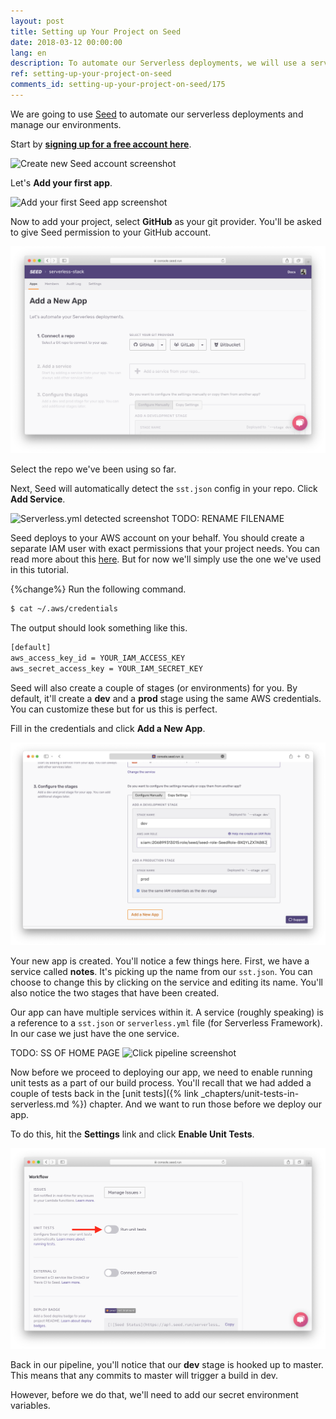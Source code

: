 ```yaml
---
layout: post
title: Setting up Your Project on Seed
date: 2018-03-12 00:00:00
lang: en
description: To automate our Serverless deployments, we will use a service called Seed (https://seed.run). We will sign up for a free account, add our project repository, and set our AWS IAM credentials.
ref: setting-up-your-project-on-seed
comments_id: setting-up-your-project-on-seed/175
---
```


We are going to use [Seed](https://seed.run) to automate our serverless deployments and manage our environments.

Start by [**signing up for a free account here**](https://console.seed.run/signup).

![Create new Seed account screenshot](/assets/part2/create-new-seed-account.png)

Let's **Add your first app**.

![Add your first Seed app screenshot](/assets/part2/add-your-first-seed-app.png)

Now to add your project, select **GitHub** as your git provider. You'll be asked to give Seed permission to your GitHub account.

![Select Git provider screenshot](/assets/part2/select-git-provider.png)

Select the repo we've been using so far.

Next, Seed will automatically detect the `sst.json` config in your repo. Click **Add Service**.

![Serverless.yml detected screenshot](/assets/part2/sst-json-detected.png)
TODO: RENAME FILENAME

Seed deploys to your AWS account on your behalf. You should create a separate IAM user with exact permissions that your project needs. You can read more about this [here](https://seed.run/docs/customizing-your-iam-policy). But for now we'll simply use the one we've used in this tutorial.

{%change%} Run the following command.

``` bash
$ cat ~/.aws/credentials
```

The output should look something like this.

``` txt
[default]
aws_access_key_id = YOUR_IAM_ACCESS_KEY
aws_secret_access_key = YOUR_IAM_SECRET_KEY
```

Seed will also create a couple of stages (or environments) for you. By default, it'll create a **dev** and a **prod** stage using the same AWS credentials. You can customize these but for us this is perfect.

Fill in the credentials and click **Add a New App**.

![Add AWS IAM credentials screenshot](/assets/part2/add-aws-iam-credentials.png)

Your new app is created. You'll notice a few things here. First, we have a service called **notes**. It's picking up the name from our `sst.json`. You can choose to change this by clicking on the service and editing its name.  You'll also notice the two stages that have been created.

Our app can have multiple services within it. A service (roughly speaking) is a reference to a `sst.json` or `serverless.yml` file (for Serverless Framework). In our case we just have the one service.

TODO: SS OF HOME PAGE
![Click pipeline screenshot](/assets/part2/click-pipeline.png)

Now before we proceed to deploying our app, we need to enable running unit tests as a part of our build process. You'll recall that we had added a couple of tests back in the [unit tests]({% link _chapters/unit-tests-in-serverless.md %}) chapter. And we want to run those before we deploy our app.

To do this, hit the **Settings** link and click **Enable Unit Tests**.

![Click Enable Unit Tests in Seed screenshot](/assets/part2/click-enable-unit-tsts-in-seed.png)

Back in our pipeline, you'll notice that our **dev** stage is hooked up to master. This means that any commits to master will trigger a build in dev.

However, before we do that, we'll need to add our secret environment variables.
